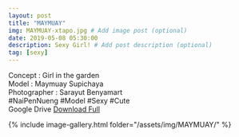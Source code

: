 ```yaml
---
layout: post
title: "MAYMUAY"
img: MAYMUAY-xtapo.jpg # Add image post (optional)
date: 2019-05-08 05:30:00
description: Sexy Girl! # Add post description (optional)
tag: [sexy]
---
```


Concept : Girl in the garden  
Model : Maymuay Supichaya  
Photographer : Sarayut Benyamart  
#NaiPenNueng #Model #Sexy #Cute  
Google Drive [Download Full](http://gestyy.com/e0HD1U)

{% include image-gallery.html folder="/assets/img/MAYMUAY/" %}
